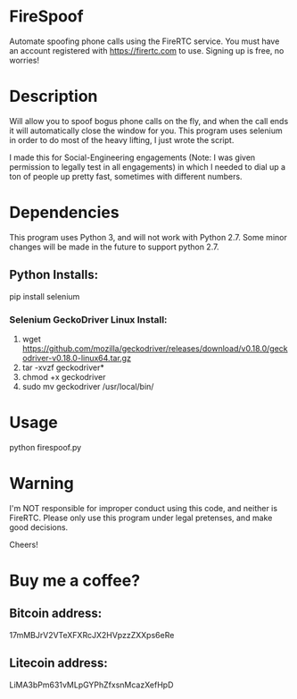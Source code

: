 # FireSpoof
Automate spoofing phone calls using the FireRTC service. You must have an account registered with https://firertc.com to use. Signing up is free, no worries!

# Description 
Will allow you to spoof bogus phone calls on the fly, and when the call ends it will automatically close the window for you. This program uses selenium in order to do most of the heavy lifting, I just wrote the script. 

I made this for Social-Engineering engagements (Note: I was given permission to legally test in all engagements) in which I needed to dial up a ton of people up pretty fast, sometimes with different numbers. 

# Dependencies 
This program uses Python 3, and will not work with Python 2.7. Some minor changes will be made in the future to support python 2.7.
## Python Installs: 
pip install selenium

### Selenium GeckoDriver Linux Install:

1. wget https://github.com/mozilla/geckodriver/releases/download/v0.18.0/geckodriver-v0.18.0-linux64.tar.gz
2. tar -xvzf geckodriver*
3. chmod +x geckodriver
4. sudo mv geckodriver /usr/local/bin/

# Usage

python firespoof.py <PhoneToSpoof> <PhoneToCall> <Username for FireRTC> <Password for FireRTC>
  
# Warning

I'm NOT responsible for improper conduct using this code, and neither is FireRTC. Please only use this program under legal pretenses, and make good decisions. 

Cheers!

# Buy me a coffee? 
## Bitcoin address: 
17mMBJrV2VTeXFXRcJX2HVpzzZXXps6eRe
## Litecoin address: 
LiMA3bPm631vMLpGYPhZfxsnMcazXefHpD
